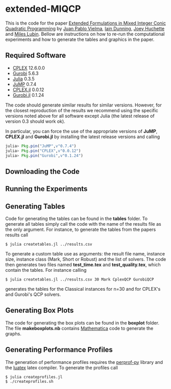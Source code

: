 extended-MIQCP
==============

This is the code for the paper [Extended Formulations in Mixed Integer Conic Quadratic Programming](http://www.optimization-online.org/DB_HTML/2015/01/4736.html) by [Juan Pablo Vielma](http://web.mit.edu/jvielma/www/), [Iain Dunning](http://iaindunning.com/), [Joey Huchette](http://www.mit.edu/~huchette/) and [Miles Lubin](http://www.mit.edu/~mlubin/). Bellow are instructions on how to re-run the computational experiments and how to generate the tables and graphics in the paper. 

## Required Software

- [CPLEX](http://www-01.ibm.com/software/commerce/optimization/cplex-optimizer/)  12.6.0.0
- [Gurobi](http://www.gurobi.com) 5.6.3 
- [Julia](http://julialang.org) 0.3.5
- [JuMP](https://github.com/JuliaOpt/JuMP.jl) 0.7.4
- [CPLEX.jl](https://github.com/JuliaOpt/CPLEX.jl) 0.0.12
- [Gurobi.jl](https://github.com/JuliaOpt/Gurobi.jl) 0.1.24

The code should generate similar results for similar versions. However, for the closest reproduction of the results we recommend  using the specific versions noted above for all software except Julia (the latest release of version 0.3 should work ok).  

In particular, you can force the use of the appropriate versions of **JuMP**, **CPLEX.jl** and **Gurobi.jl** by installing the latest release versions and calling 
```julia
julia> Pkg.pin("JuMP",v"0.7.4")
julia> Pkg.pin("CPLEX",v"0.0.12")
julia> Pkg.pin("Gurobi",v"0.1.24")
```



## Downloading the Code

## Running the Experiments

## Generating Tables

Code for generating the tables can be found in the **tables** folder. To generate all tables simply call the code with the name of the results file as the only argument. For instance, to generate the tables from the papers results call

``` $ julia createtables.jl ../results.csv ```

To generate a custom table use as arguments: the result file name, instance size, instance class (Mark, Short or Robust) and the list of solvers. The code then generates two files named **test_time.tex** and **test_quality.tex**, which contain the tables. For instance calling 

```$ julia createtables.jl ../results.csv 30 Mark CplexQCP GurobiQCP ```

generates the tables for the Classical instances for n=30 and for CPLEX's and Gurobi's QCP solvers.

## Generating Box Plots

The code for generating the box plots can be found in the **boxplot** folder. The file **makeboxplots.nb** contains [Mathematica](http://www.wolfram.com/mathematica/) code to generate the graphs. 

## Generating Performance Profiles

The generation of performance profiles requires the [perprof-py](https://github.com/lpoo/perprof-py) library and the [luatex](http://www.luatex.org) latex compiler. To generate the profiles call

```
$ julia createprofiles.jl
$ ./createprofiles.sh
```





